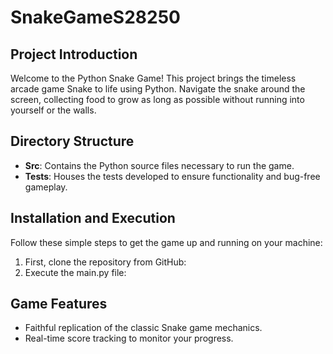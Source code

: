 # SnakeGameS28250

## Project Introduction
Welcome to the Python Snake Game! This project brings the timeless arcade game Snake to life using Python. Navigate the snake around the screen, collecting food to grow as long as possible without running into yourself or the walls.

## Directory Structure
- **Src**: Contains the Python source files necessary to run the game.
- **Tests**: Houses the tests developed to ensure functionality and bug-free gameplay.

## Installation and Execution
Follow these simple steps to get the game up and running on your machine:

1. First, clone the repository from GitHub:
2. Execute the main.py file:


## Game Features
- Faithful replication of the classic Snake game mechanics.
- Real-time score tracking to monitor your progress.